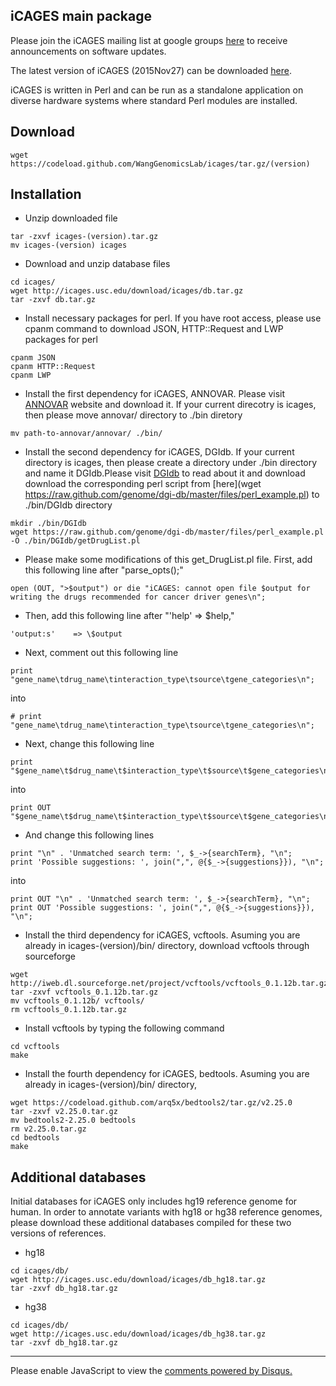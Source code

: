 ## iCAGES main package

Please join the iCAGES mailing list at google groups [here](https://groups.google.com/forum/?hl=en#!forum/icages) to receive announcements on software updates.

The latest version of iCAGES (2015Nov27) can be downloaded [here](https://github.com/WangGenomicsLab/icages/releases/tag/v1.0.1).

iCAGES is written in Perl and can be run as a standalone application on diverse hardware systems where standard Perl modules are installed.

## Download

```
wget https://codeload.github.com/WangGenomicsLab/icages/tar.gz/(version)
```

## Installation

- Unzip downloaded file

```
tar -zxvf icages-(version).tar.gz
mv icages-(version) icages
```

- Download and unzip database files

```
cd icages/
wget http://icages.usc.edu/download/icages/db.tar.gz
tar -zxvf db.tar.gz
```

- Install necessary packages for perl. If you have root access, please use cpanm command to download JSON, HTTP::Request and LWP packages for perl

```
cpanm JSON
cpanm HTTP::Request
cpanm LWP
```

- Install the first dependency for iCAGES, ANNOVAR. Please visit [ANNOVAR](http://www.openbioinformatics.org/annovar/annovar_download.html) website and download it. If your current direcotry is icages, then please move annovar/ directory to ./bin diretory 
```
mv path-to-annovar/annovar/ ./bin/
```

- Install the second dependency for iCAGES, DGIdb. If your current directory is icages, then please create a directory under ./bin directory and name it DGIdb.Please visit [DGIdb](http://dgidb.genome.wustl.edu/) to read about it and download download the corresponding perl script from [here](wget https://raw.github.com/genome/dgi-db/master/files/perl_example.pl) to ./bin/DGIdb directory

```
mkdir ./bin/DGIdb
wget https://raw.github.com/genome/dgi-db/master/files/perl_example.pl -O ./bin/DGIdb/getDrugList.pl
```

- Please make some modifications of this get_DrugList.pl file. First, add this following line after "parse_opts();" 

``` 
open (OUT, ">$output") or die "iCAGES: cannot open file $output for writing the drugs recommended for cancer driver genes\n";
```

- Then, add this following line after "'help' => \$help,"

```
'output:s'    => \$output 
```

- Next, comment out this following line 

```
print "gene_name\tdrug_name\tinteraction_type\tsource\tgene_categories\n";
```
into
```
# print "gene_name\tdrug_name\tinteraction_type\tsource\tgene_categories\n";
```

- Next, change this following line

```
print "$gene_name\t$drug_name\t$interaction_type\t$source\t$gene_categories\n"; 
```
into
```
print OUT "$gene_name\t$drug_name\t$interaction_type\t$source\t$gene_categories\n"; 
```

- And change this following lines

```
print "\n" . 'Unmatched search term: ', $_->{searchTerm}, "\n";
print 'Possible suggestions: ', join(",", @{$_->{suggestions}}), "\n";
```
into 
```
print OUT "\n" . 'Unmatched search term: ', $_->{searchTerm}, "\n";
print OUT 'Possible suggestions: ', join(",", @{$_->{suggestions}}), "\n";
```

- Install the third dependency for iCAGES, vcftools. Asuming you are already in icages-(version)/bin/ directory, download vcftools through sourceforge

```
wget http://iweb.dl.sourceforge.net/project/vcftools/vcftools_0.1.12b.tar.gz
tar -zxvf vcftools_0.1.12b.tar.gz 
mv vcftools_0.1.12b/ vcftools/
rm vcftools_0.1.12b.tar.gz
```

- Install vcftools by typing the following command

```
cd vcftools
make
```

- Install the fourth dependency for iCAGES, bedtools. Asuming you are already in icages-(version)/bin/ directory,

```
wget https://codeload.github.com/arq5x/bedtools2/tar.gz/v2.25.0
tar -zxvf v2.25.0.tar.gz
mv bedtools2-2.25.0 bedtools
rm v2.25.0.tar.gz
cd bedtools
make
```

## Additional databases

Initial databases for iCAGES only includes hg19 reference genome for human. In order to annotate variants with hg18 or hg38 reference genomes, please download these additional databases compiled for these two versions of references.

- hg18

```
cd icages/db/
wget http://icages.usc.edu/download/icages/db_hg18.tar.gz
tar -zxvf db_hg18.tar.gz
```

- hg38

```
cd icages/db/
wget http://icages.usc.edu/download/icages/db_hg38.tar.gz
tar -zxvf db_hg18.tar.gz
```



---

<div id="disqus_thread"></div>
<script type="text/javascript">
/* * * CONFIGURATION VARIABLES * * */
var disqus_shortname = 'icages';
var disqus_identifier = 'download';
var disquss_title = 'iCAGES Download';

/* * * DON'T EDIT BELOW THIS LINE * * */
(function() {
var dsq = document.createElement('script'); dsq.type = 'text/javascript'; dsq.async = true;
dsq.src = '//' + disqus_shortname + '.disqus.com/embed.js';
(document.getElementsByTagName('head')[0] || document.getElementsByTagName('body')[0]).appendChild(dsq);
})();
</script>
<noscript>Please enable JavaScript to view the <a href="https://disqus.com/?ref_noscript" rel="nofollow">comments powered by Disqus.</a></noscript>

